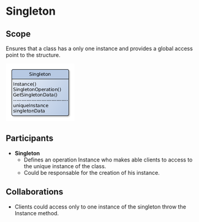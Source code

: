 # Singleton

## Scope
Ensures that a class has a only one instance and provides a global access point to the structure.

![Class Diagram](singleton.png)


## Participants
- **Singleton** 
   - Defines an operation Instance who makes able clients to access to the unique instance of the class.
   - Could be responsable for the creation of his instance.

## Collaborations
- Clients could access only to one instance of the singleton throw the Instance method.


